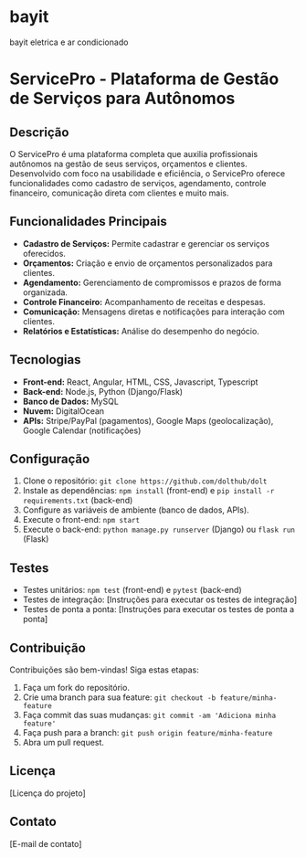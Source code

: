 # bayit
bayit eletrica e ar condicionado

# ServicePro - Plataforma de Gestão de Serviços para Autônomos

## Descrição

O ServicePro é uma plataforma completa que auxilia profissionais autônomos na gestão de seus serviços, orçamentos e clientes. Desenvolvido com foco na usabilidade e eficiência, o ServicePro oferece funcionalidades como cadastro de serviços, agendamento, controle financeiro, comunicação direta com clientes e muito mais.

## Funcionalidades Principais

* **Cadastro de Serviços:** Permite cadastrar e gerenciar os serviços oferecidos.
* **Orçamentos:** Criação e envio de orçamentos personalizados para clientes.
* **Agendamento:** Gerenciamento de compromissos e prazos de forma organizada.
* **Controle Financeiro:** Acompanhamento de receitas e despesas.
* **Comunicação:** Mensagens diretas e notificações para interação com clientes.
* **Relatórios e Estatísticas:** Análise do desempenho do negócio.

## Tecnologias

* **Front-end:** React, Angular, HTML, CSS, Javascript, Typescript
* **Back-end:** Node.js, Python (Django/Flask)
* **Banco de Dados:** MySQL
* **Nuvem:** DigitalOcean
* **APIs:** Stripe/PayPal (pagamentos), Google Maps (geolocalização), Google Calendar (notificações)

## Configuração

1.  Clone o repositório: `git clone https://github.com/dolthub/dolt`
2.  Instale as dependências: `npm install` (front-end) e `pip install -r requirements.txt` (back-end)
3.  Configure as variáveis de ambiente (banco de dados, APIs).
4.  Execute o front-end: `npm start`
5.  Execute o back-end: `python manage.py runserver` (Django) ou `flask run` (Flask)

## Testes

* Testes unitários: `npm test` (front-end) e `pytest` (back-end)
* Testes de integração: [Instruções para executar os testes de integração]
* Testes de ponta a ponta: [Instruções para executar os testes de ponta a ponta]

## Contribuição

Contribuições são bem-vindas! Siga estas etapas:

1.  Faça um fork do repositório.
2.  Crie uma branch para sua feature: `git checkout -b feature/minha-feature`
3.  Faça commit das suas mudanças: `git commit -am 'Adiciona minha feature'`
4.  Faça push para a branch: `git push origin feature/minha-feature`
5.  Abra um pull request.

## Licença

[Licença do projeto]

## Contato

[E-mail de contato]
